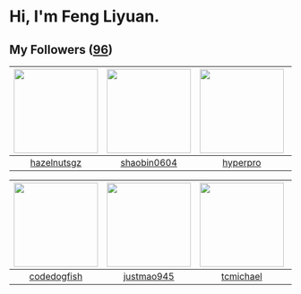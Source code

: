 # Hi, I'm Feng Liyuan.

## My Followers ([96](https://github.com/SunRunAway?tab=followers))

| <img src="https://avatars.githubusercontent.com/u/24202964?v=4" width="150" height="150" /> | <img src="https://avatars.githubusercontent.com/u/10383?v=4" width="150" height="150" /> | <img src="https://avatars.githubusercontent.com/u/2445111?v=4" width="150" height="150" /> | <img src="https://avatars.githubusercontent.com/u/10414494?v=4" width="150" height="150" /> |
| :-----------------------------------------------------------------------------------------: | :--------------------------------------------------------------------------------------: | :----------------------------------------------------------------------------------------: | :-----------------------------------------------------------------------------------------: |
|                        [hazelnutsgz](https://github.com/hazelnutsgz)                        |                       [shaobin0604](https://github.com/shaobin0604)                      |                           [hyperpro](https://github.com/hyperpro)                          |                          [WanFadong](https://github.com/WanFadong)                          |

| <img src="https://avatars.githubusercontent.com/u/6002026?v=4" width="150" height="150" /> | <img src="https://avatars.githubusercontent.com/u/619331?v=4" width="150" height="150" /> | <img src="https://avatars.githubusercontent.com/u/1506474?v=4" width="150" height="150" /> | <img src="https://avatars.githubusercontent.com/u/43415053?v=4" width="150" height="150" /> |
| :----------------------------------------------------------------------------------------: | :---------------------------------------------------------------------------------------: | :----------------------------------------------------------------------------------------: | :-----------------------------------------------------------------------------------------: |
|                        [codedogfish](https://github.com/codedogfish)                       |                        [justmao945](https://github.com/justmao945)                        |                          [tcmichael](https://github.com/tcmichael)                         |                              [mytxd](https://github.com/mytxd)                              |